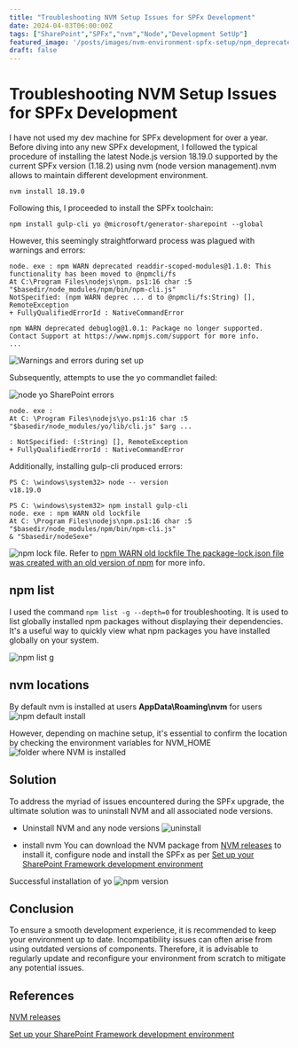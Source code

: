 ```yaml
---
title: "Troubleshooting NVM Setup Issues for SPFx Development"
date: 2024-04-03T06:00:00Z
tags: ["SharePoint","SPFx","nvm","Node","Development SetUp"]
featured_image: '/posts/images/nvm-environment-spfx-setup/npm_deprecatedFeatures.png'
draft: false
---
```


# Troubleshooting NVM Setup Issues for SPFx Development

I have not used my dev machine for SPFx development for over a year. Before diving into any new SPFx development, I followed the typical procedure of installing the latest Node.js version 18.19.0 supported by the current SPFx version (1.18.2) using nvm (node version management).nvm allows to maintain different development environment.

```dotnetcli
nvm install 18.19.0
```
Following this, I proceeded to install the SPFx toolchain:

```dotnetcli
npm install gulp-cli yo @microsoft/generator-sharepoint --global
```

However, this seemingly straightforward process was plagued with warnings and errors:

```dotnetcli
node. exe : npm WARN deprecated readdir-scoped-modules@1.1.0: This functionality has been moved to @npmcli/fs
At C:\Program Files\nodejs\npm. ps1:16 char :5
"$basedir/node_modules/npm/bin/npm-cli.js"
NotSpecified: (npm WARN deprec ... d to @npmcli/fs:String) [], RemoteException
+ FullyQualifiedErrorId : NativeCommandError

npm WARN deprecated debuglog@1.0.1: Package no longer supported. Contact Support at https://www.npmjs.com/support for more info.
...
```

![Warnings and errors during set up](../images/nvm-environment-spfx-setup/npm_deprecatedFeatures.png)

Subsequently, attempts to use the yo commandlet failed:

![node yo SharePoint errors](../images/nvm-environment-spfx-setup/node-yo-sharepoint-error.png)

```dotnetcli
node. exe :
At C: \Program Files\nodejs\yo.ps1:16 char :5
"$basedir/node_modules/yo/lib/cli.js" $arg ...

: NotSpecified: (:String) [], RemoteException
+ FullyQualifiedErrorId : NativeCommandError
```

Additionally, installing gulp-cli produced errors:

```dotnetcli
PS C: \windows\system32> node -- version
v18.19.0

PS C: \windows\system32> npm install gulp-cli
node. exe : npm WARN old lockfile
At C: \Program Files\nodejs\npm.ps1:16 char :5
"$basedir/node_modules/npm/bin/npm-cli.js"
& "Sbasedir/nodeSexe"
```
 
![npm lock file](../images/nvm-environment-spfx-setup/npmwarnoldlockfile.png). Refer to [npm WARN old lockfile The package-lock.json file was created with an old version of npm](https://stackoverflow.com/questions/68260784/npm-warn-old-lockfile-the-package-lock-json-file-was-created-with-an-old-version) for more info.


## npm list

I used the command ```npm list -g --depth=0``` for troubleshooting. It is used to list globally installed npm packages without displaying their dependencies. It's a useful way to quickly view what npm packages you have installed globally on your system.

![npm list g](../images/nvm-environment-spfx-setup/npm-list-g.png)

## nvm locations

By default nvm is installed at users **AppData\Roaming\nvm** for users
![npm default install](../images/nvm-environment-spfx-setup/nvm_default_install.png)

However, depending on machine setup, it's essential to confirm the location by checking the environment variables for NVM_HOME
![folder where NVM is installed](../images/nvm-environment-spfx-setup/NVM_EnvironmentVar.png)

## Solution

To address the myriad of issues encountered during the SPFx upgrade, the ultimate solution was to uninstall NVM and all associated node versions. 

- Uninstall NVM and any node versions
![uninstall](../images/nvm-environment-spfx-setup/nvm_uninstall.png)

- install nvm 
You can download the NVM package from [NVM releases](https://github.com/coreybutler/nvm-windows/releases) to install it, configure node and install the SPFx as per [Set up your SharePoint Framework development environment](https://learn.microsoft.com/en-us/sharepoint/dev/spfx/set-up-your-development-environment?wt.mc_id=MVP_308367)

Successful installation of yo
![npm version](../images/nvm-environment-spfx-setup/npminstallgulpcliyo.png)

## Conclusion

To ensure a smooth development experience, it is recommended to keep your environment up to date. Incompatibility issues can often arise from using outdated versions of components. Therefore, it is advisable to regularly update and reconfigure your environment from scratch to mitigate any potential issues.

## References

[NVM releases](https://github.com/coreybutler/nvm-windows/releases)

[Set up your SharePoint Framework development environment](https://learn.microsoft.com/en-us/sharepoint/dev/spfx/set-up-your-development-environment?wt.mc_id=MVP_308367)